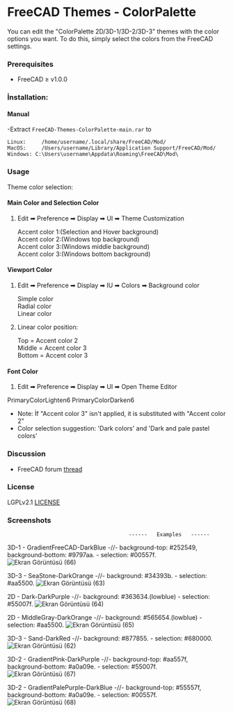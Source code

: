 # FreeCAD Themes - ColorPalette
You can edit the "ColorPalette 2D/3D-1/3D-2/3D-3" themes with the color options you want. To do this, simply select the colors from the FreeCAD settings.

### Prerequisites
* FreeCAD ≥ v1.0.0

### İnstallation:

#### Manual

  -Extract `FreeCAD-Themes-ColorPalette-main.rar` to
   ```
   Linux:     /home/username/.local/share/FreeCAD/Mod/
   MacOS:     /Users/username/Library/Application Support/FreeCAD/Mod/
   Windows: C:\Users\username\Appdata\Roaming\FreeCAD\Mod\
   ```

### Usage
Theme color selection:  
#### Main Color and Selection Color
1. Edit ➡ Preference ➡ Display ➡ UI ➡ Theme Customization


   Accent color 1:(Selection and Hover background)  
   Accent color 2:(Windows top background)  
   Accent color 3:(Windows middle background)  
   Accent color 3:(Windows bottom background)
   
#### Viewport Color
1. Edit ➡ Preference ➡ Display ➡ IU ➡ Colors ➡ Background color

   Simple color  
   Radial color  
   Linear color
   
2. Linear color position:


   Top    = Accent color 2  
   Middle = Accent color 3  
   Bottom = Accent color 3
   
#### Font Color  
   1. Edit ➡ Preference ➡ Display ➡ UI ➡ Open Theme Editor

   PrimaryColorLighten6
   PrimaryColorDarken6
  
                          
   - Note: İf "Accent color 3" isn't applied, it is substituted with "Accent color 2"
   - Color selection suggestion: 'Dark colors' and 'Dark and pale pastel colors'  

### Discussion
* FreeCAD forum [thread](https://forum.freecad.org/viewtopic.php?t=93274)

### License
LGPLv2.1 [LICENSE](LICENSE) 

### Screenshots
                                           ------   Examples   ------

3D-1 - GradientFreeCAD-DarkBlue  -//-  background-top: #252549, background-bottom: #9797aa. - selection: #00557f.
![Ekran Görüntüsü (66)](https://github.com/user-attachments/assets/1b591f9c-2b0a-4df5-bcce-3898df0e7232)

3D-3 - SeaStone-DarkOrange  -//-  background: #34393b. - selection: #aa5500.
![Ekran Görüntüsü (63)](https://github.com/user-attachments/assets/a377078a-d945-4312-9801-627e2b687168)

2D - Dark-DarkPurple  -//-  background: #363634.(lowblue) - selection: #55007f.
![Ekran Görüntüsü (64)](https://github.com/user-attachments/assets/a89d4c86-0baf-43a9-b254-e89c18c99587)

2D - MiddleGray-DarkOrange  -//-  background: #565654.(lowblue) - selection: #aa5500.
![Ekran Görüntüsü (65)](https://github.com/user-attachments/assets/d76cf028-aee4-4c34-b901-5049f26754e6)

3D-3 - Sand-DarkRed  -//-  background: #877855. - selection: #680000.
![Ekran Görüntüsü (62)](https://github.com/user-attachments/assets/71086e49-ecf8-4559-9313-e720ccaba54a)

3D-2 - GradientPink-DarkPurple  -//-  background-top: #aa557f, background-bottom: #a0a09e. - selection: #55007f.
![Ekran Görüntüsü (67)](https://github.com/user-attachments/assets/7e28f295-d21d-42ad-9c9d-38fef67e8f8d)

3D-2 - GradientPalePurple-DarkBlue  -//-  background-top: #55557f, background-bottom: #a0a09e. - selection: #00557f.
![Ekran Görüntüsü (68)](https://github.com/user-attachments/assets/0e461c22-7def-444b-a87b-fd9e4ad21370)
















